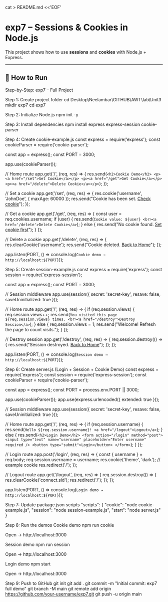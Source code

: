 cat > README.md <<'EOF'
# exp7 – Sessions & Cookies in Node.js

This project shows how to use **sessions** and **cookies** with Node.js + Express.

---

## 🚀 How to Run

Step-by-Step: exp7 – Full Project

Step 1: Create project folder
cd Desktop\Neelambar\GITHUB\AWT\lab\Unit3
mkdir exp7
cd exp7

Step 2: Initialize Node.js
npm init -y

Step 3: Install dependencies
npm install express express-session cookie-parser

Step 4: Create cookie-example.js
const express = require('express');
const cookieParser = require('cookie-parser');

const app = express();
const PORT = 3000;

app.use(cookieParser());

// Home route
app.get('/', (req, res) => {
    res.send(`
        <h2>Cookie Demo</h2>
        <p><a href="/set">Set Cookie</a></p>
        <p><a href="/get">Get Cookie</a></p>
        <p><a href="/delete">Delete Cookie</a></p>
    `);
});

// Set a cookie
app.get('/set', (req, res) => {
    res.cookie('username', 'JohnDoe', { maxAge: 60000 });
    res.send("Cookie has been set. <a href='/get'>Check cookie</a>");
});

// Get a cookie
app.get('/get', (req, res) => {
    const user = req.cookies.username;
    if (user) {
        res.send(`Cookie value: ${user} <br><a href='/delete'>Delete Cookie</a>`);
    } else {
        res.send("No cookie found. <a href='/set'>Set cookie first</a>");
    }
});

// Delete a cookie
app.get('/delete', (req, res) => {
    res.clearCookie('username');
    res.send("Cookie deleted. <a href='/'>Back to Home</a>");
});

app.listen(PORT, () => console.log(`Cookie demo → http://localhost:${PORT}`));

Step 5: Create session-example.js
const express = require('express');
const session = require('express-session');

const app = express();
const PORT = 3000;

// Session middleware
app.use(session({
    secret: 'secret-key',
    resave: false,
    saveUninitialized: true
}));

// Home route
app.get('/', (req, res) => {
    if (req.session.views) {
        req.session.views++;
        res.send(`You visited this page ${req.session.views} times. <br><a href="/destroy">Destroy Session</a>`);
    } else {
        req.session.views = 1;
        res.send("Welcome! Refresh the page to count visits.");
    }
});

// Destroy session
app.get('/destroy', (req, res) => {
    req.session.destroy(() => {
        res.send("Session destroyed. <a href='/'>Back to Home</a>");
    });
});

app.listen(PORT, () => console.log(`Session demo → http://localhost:${PORT}`));

Step 6: Create server.js (Login + Session + Cookie Demo)
const express = require('express');
const session = require('express-session');
const cookieParser = require('cookie-parser');

const app = express();
const PORT = process.env.PORT || 3000;

app.use(cookieParser());
app.use(express.urlencoded({ extended: true }));

// Session middleware
app.use(session({
    secret: 'secret-key',
    resave: false,
    saveUninitialized: true
}));

// Home route
app.get('/', (req, res) => {
    if (req.session.username) {
        res.send(`Hello ${req.session.username}! <a href="/logout">Logout</a>`);
    } else {
        res.send(`
            <h2>Login Demo</h2>
            <form action="/login" method="post">
                <input type="text" name="username" placeholder="Enter username" required />
                <button type="submit">Login</button>
            </form>
        `);
    }
});

// Login route
app.post('/login', (req, res) => {
    const { username } = req.body;
    req.session.username = username;
    res.cookie('theme', 'dark'); // example cookie
    res.redirect('/');
});

// Logout route
app.get('/logout', (req, res) => {
    req.session.destroy(() => {
        res.clearCookie('connect.sid');
        res.redirect('/');
    });
});

app.listen(PORT, () => console.log(`Login demo → http://localhost:${PORT}`));

Step 7: Update package.json scripts
"scripts": {
    "cookie": "node cookie-example.js",
    "session": "node session-example.js",
    "start": "node server.js"
}

Step 8: Run the demos
Cookie demo
npm run cookie


Open → http://localhost:3000

Session demo
npm run session


Open → http://localhost:3000

Login demo
npm start


Open → http://localhost:3000

Step 9: Push to GitHub
git init
git add .
git commit -m "Initial commit: exp7 full demo"
git branch -M main
git remote add origin https://github.com/your-username/exp7.git
git push -u origin main